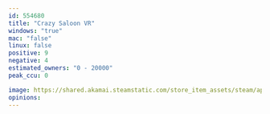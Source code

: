 ```yaml
---
id: 554680
title: "Crazy Saloon VR"
windows: "true"
mac: "false"
linux: false
positive: 9
negative: 4
estimated_owners: "0 - 20000"
peak_ccu: 0

image: https://shared.akamai.steamstatic.com/store_item_assets/steam/apps/554680/header.jpg?t=1725459970
opinions:
---
```

